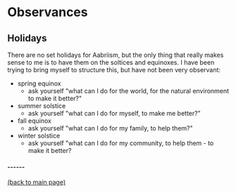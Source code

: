 # Observances

## Holidays

There are no set holidays for Aabriism, but the only thing that really makes sense to me is to have them on the soltices and equinoxes.  I have been trying to bring myself to structure this, but have not been very observant:
* spring equinox
  * ask yourself "what can I do for the world, for the natural environment to make it better?"
* summer solstice
  * ask yourself "what can I do for myself, to make me better?"
* fall equinox
  * ask yourself "what can I do for my family, to help them?"
* winter solstice
  * ask yourself "what can I do for my community, to help them - to make it better?

#### ------
[(back to main page)](../index.html)
